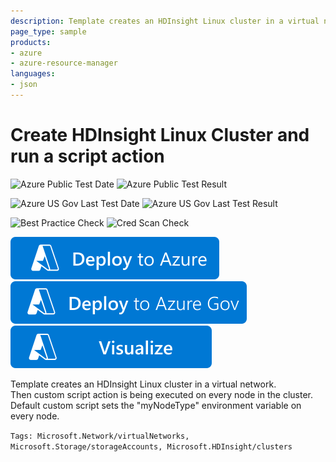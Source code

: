 ```yaml
---
description: Template creates an HDInsight Linux cluster in a virtual network and then runs a custom script action on every node and sets environment var.
page_type: sample
products:
- azure
- azure-resource-manager
languages:
- json
---
```

# Create HDInsight Linux Cluster and run a script action

![Azure Public Test Date](https://azurequickstartsservice.blob.core.windows.net/badges/demos/hdinsight-linux-run-script-action/PublicLastTestDate.svg)
![Azure Public Test Result](https://azurequickstartsservice.blob.core.windows.net/badges/demos/hdinsight-linux-run-script-action/PublicDeployment.svg)

![Azure US Gov Last Test Date](https://azurequickstartsservice.blob.core.windows.net/badges/demos/hdinsight-linux-run-script-action/FairfaxLastTestDate.svg)
![Azure US Gov Last Test Result](https://azurequickstartsservice.blob.core.windows.net/badges/demos/hdinsight-linux-run-script-action/FairfaxDeployment.svg)

![Best Practice Check](https://azurequickstartsservice.blob.core.windows.net/badges/demos/hdinsight-linux-run-script-action/BestPracticeResult.svg)
![Cred Scan Check](https://azurequickstartsservice.blob.core.windows.net/badges/demos/hdinsight-linux-run-script-action/CredScanResult.svg)

[![Deploy to Azure](https://raw.githubusercontent.com/Azure/azure-quickstart-templates/master/1-CONTRIBUTION-GUIDE/images/deploytoazure.svg?sanitize=true)](https://portal.azure.com/#create/Microsoft.Template/uri/https%3A%2F%2Fraw.githubusercontent.com%2FAzure%2Fazure-quickstart-templates%2Fmaster%2Fdemos%2Fhdinsight-linux-run-script-action%2Fazuredeploy.json)
[![Deploy To Azure US Gov](https://raw.githubusercontent.com/Azure/azure-quickstart-templates/master/1-CONTRIBUTION-GUIDE/images/deploytoazuregov.svg?sanitize=true)](https://portal.azure.us/#create/Microsoft.Template/uri/https%3A%2F%2Fraw.githubusercontent.com%2FAzure%2Fazure-quickstart-templates%2Fmaster%2Fdemos%2Fhdinsight-linux-run-script-action%2Fazuredeploy.json)
[![Visualize](https://raw.githubusercontent.com/Azure/azure-quickstart-templates/master/1-CONTRIBUTION-GUIDE/images/visualizebutton.svg?sanitize=true)](http://armviz.io/#/?load=https%3A%2F%2Fraw.githubusercontent.com%2FAzure%2Fazure-quickstart-templates%2Fmaster%2Fdemos%2Fhdinsight-linux-run-script-action%2Fazuredeploy.json)

Template creates an HDInsight Linux cluster in a virtual network.<br />
Then custom script action is being executed on every node in the cluster.<br />
Default custom script sets the "myNodeType" environment variable on every node.<br />

`Tags: Microsoft.Network/virtualNetworks, Microsoft.Storage/storageAccounts, Microsoft.HDInsight/clusters`
